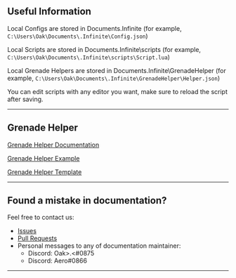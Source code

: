 ## Useful Information

Local Configs are stored in Documents\.Infinite (for example,
`C:\Users\Oak\Documents\.Infinite\Config.json`)

Local Scripts are stored in Documents\.Infinite\scripts (for example,
`C:\Users\Oak\Documents\.Infinite\scripts\Script.lua`)

Local Grenade Helpers are stored in Documents\.Infinite\GrenadeHelper (for example,
`C:\Users\Oak\Documents\.Infinite\GrenadeHelper\Helper.json`)

You can edit scripts with any editor you want, make sure to reload the script after saving.

---

## Grenade Helper

[Grenade Helper Documentation](/GrenadeHelper/Documentation.md)

[Grenade Helper Example](/GrenadeHelper/Example.json)

[Grenade Helper Template](/GrenadeHelper/Template.json)

---
## Found a mistake in documentation?

Feel free to contact us:

- [Issues](https://github.com/Infinitedevofficial/Documentation/issues)
- [Pull Requests](https://github.com/Infinitedevofficial/Documentation/pulls)
- Personal messages to any of documentation maintainer:
  - Discord: Oak>.<#0875
  - Discord: Aero#0866
  
---
